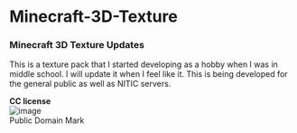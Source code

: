 # Minecraft-3D-Texture
### Minecraft 3D Texture Updates
This is a texture pack that I started developing as a hobby when I was in middle school. I will update it when I feel like it. This is being developed for the general public as well as NITIC servers.

**CC license**
<br>
![image](https://github.com/user-attachments/assets/354c6bda-0fdf-4fe2-97fd-c52af87924a5)
<br>
Public Domain Mark
